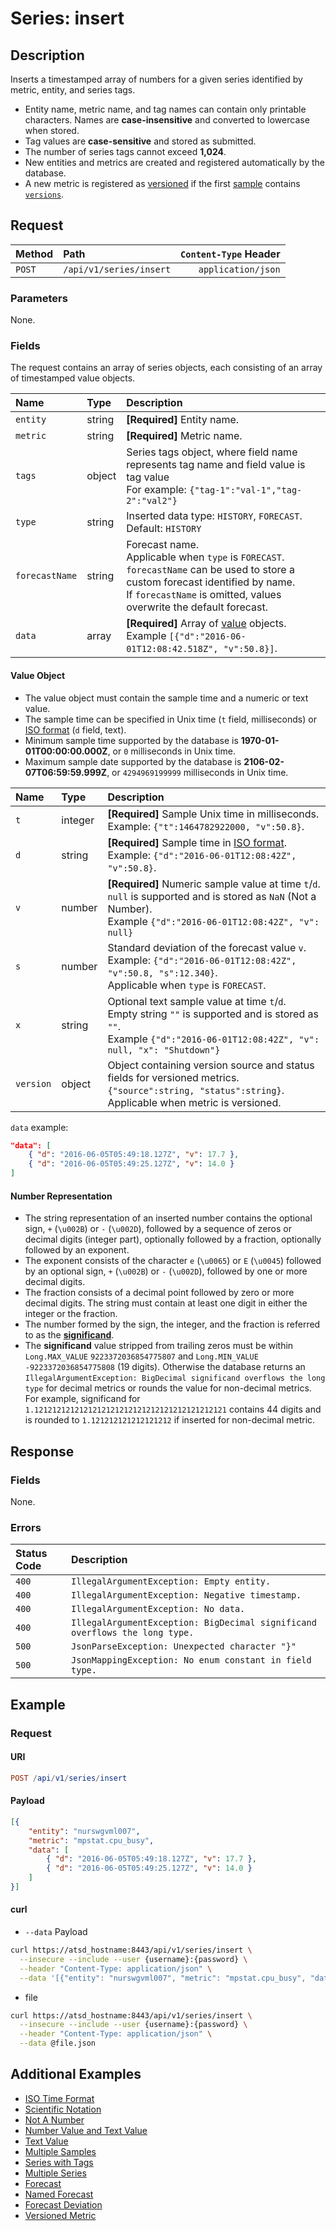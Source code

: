 # Series: insert

## Description

Inserts a timestamped array of numbers for a given series identified by metric, entity, and series tags.

* Entity name, metric name, and tag names can contain only printable characters. Names are **case-insensitive** and converted to lowercase when stored.
* Tag values are **case-sensitive** and stored as submitted.
* The number of series tags cannot exceed **1,024**.
* New entities and metrics are created and registered automatically by the database.
* A new metric is registered as [versioned](../../../versioning/README.md) if the first [sample](#value-object) contains [`versions`](./versions.md).

## Request

| Method | Path | `Content-Type` Header|
|:---|:---|---:|
| `POST` | `/api/v1/series/insert` | `application/json` |

### Parameters

None.

### Fields

The request contains an array of series objects, each consisting of an array of timestamped value objects.

|**Name**|**Type**|**Description**|
|:---|:---|:---|
| `entity` | string | **[Required]** Entity name. |
| `metric` | string | **[Required]** Metric name. |
| `tags` | object | Series tags object, where field name represents tag name and field value is tag value<br> For example: `{"tag-1":"val-1","tag-2":"val2"}` |
| `type` | string | Inserted data type: `HISTORY`, `FORECAST`.<br>Default: `HISTORY` |
| `forecastName` | string | Forecast name. <br>Applicable when `type` is `FORECAST`.<br>`forecastName` can be used to store a custom forecast identified by name. <br>If `forecastName` is omitted, values overwrite the default forecast.  |
| `data` | array | **[Required]** Array of [value](#value-object) objects.<br>Example `[{"d":"2016-06-01T12:08:42.518Z", "v":50.8}]`.|

#### Value Object

* The value object must contain the sample time and a numeric or text value.
* The sample time can be specified in Unix time (`t` field, milliseconds) or [ISO format](../../../shared/date-format.md) (`d` field, text).
* Minimum sample time supported by the database is **1970-01-01T00:00:00.000Z**, or `0` milliseconds in Unix time.
* Maximum sample date supported by the database is **2106-02-07T06:59:59.999Z**, or `4294969199999` milliseconds in Unix time.

|**Name**|**Type**|**Description**|
|:---|:---|:---|
| `t` | integer | **[Required]** Sample Unix time in milliseconds.<br>Example: `{"t":1464782922000, "v":50.8}`.|
| `d` | string | **[Required]** Sample time in [ISO format](../../../shared/date-format.md).<br>Example: `{"d":"2016-06-01T12:08:42Z", "v":50.8}`. |
| `v` | number | **[Required]** Numeric sample value at time `t`/`d`. <br>`null` is supported and is stored as `NaN` (Not a Number).<br>Example `{"d":"2016-06-01T12:08:42Z", "v": null}` |
| `s` | number | Standard deviation of the forecast value `v`.<br>Example: `{"d":"2016-06-01T12:08:42Z", "v":50.8, "s":12.340}`.<br>Applicable when `type` is `FORECAST`.|
| `x` | string | Optional text sample value at time `t`/`d`. <br>Empty string `""` is supported and is stored as `""`.<br>Example `{"d":"2016-06-01T12:08:42Z", "v": null, "x": "Shutdown"}` |
| `version` | object | Object containing version source and status fields for versioned metrics.<br>`{"source":string, "status":string}`.<br>Applicable when metric is versioned. |

`data` example:

```json
"data": [
    { "d": "2016-06-05T05:49:18.127Z", "v": 17.7 },
    { "d": "2016-06-05T05:49:25.127Z", "v": 14.0 }
]
```

#### Number Representation

* The string representation of an inserted number contains the optional sign, `+` (`\u002B`) or `-` (`\u002D`), followed by a sequence of zeros or decimal digits (integer part), optionally followed by a fraction, optionally followed by an exponent.
* The exponent consists of the character `e` (`\u0065`) or `E` (`\u0045`) followed by an optional sign, `+` (`\u002B`) or `-` (`\u002D`), followed by one or more decimal digits.
* The fraction consists of a decimal point followed by zero or more decimal digits. The string must contain at least one digit in either the integer or the fraction.
* The number formed by the sign, the integer, and the fraction is referred to as the [**significand**](https://en.wikipedia.org/wiki/Significand).
* The **significand** value stripped from trailing zeros must be within `Long.MAX_VALUE` `9223372036854775807` and `Long.MIN_VALUE`  `-9223372036854775808` (19 digits). Otherwise the database returns an `IllegalArgumentException: BigDecimal significand overflows the long type` for decimal metrics or rounds the value for non-decimal metrics. For example, significand for `1.1212121212121212121212121212121212121212121` contains 44 digits and is rounded to `1.121212121212121212` if inserted for non-decimal metric.

## Response

### Fields

None.

### Errors

|  **Status Code**  | **Description** |
|:---|:---|
| `400` | `IllegalArgumentException: Empty entity.`|
| `400` | `IllegalArgumentException: Negative timestamp.`|
| `400` | `IllegalArgumentException: No data.` |
| `400` | `IllegalArgumentException: BigDecimal significand overflows the long type.` |
| `500` | `JsonParseException: Unexpected character "}"` |
| `500` | `JsonMappingException: No enum constant in field type.`|

## Example

### Request

#### URI

```elm
POST /api/v1/series/insert
```

#### Payload

```json
[{
    "entity": "nurswgvml007",
    "metric": "mpstat.cpu_busy",
    "data": [
        { "d": "2016-06-05T05:49:18.127Z", "v": 17.7 },
        { "d": "2016-06-05T05:49:25.127Z", "v": 14.0 }
    ]
}]
```

#### curl

* `--data` Payload

```bash
curl https://atsd_hostname:8443/api/v1/series/insert \
  --insecure --include --user {username}:{password} \
  --header "Content-Type: application/json" \
  --data '[{"entity": "nurswgvml007", "metric": "mpstat.cpu_busy", "data": [{ "t": 1462427358127, "v": 22.0 }]}]'
```

* file

```bash
curl https://atsd_hostname:8443/api/v1/series/insert \
  --insecure --include --user {username}:{password} \
  --header "Content-Type: application/json" \
  --data @file.json
```

## Additional Examples

* [ISO Time Format](examples/insert-iso-time-format.md)
* [Scientific Notation](examples/insert-scientific-notation.md)
* [Not A Number](examples/insert-nan.md)
* [Number Value and Text Value](examples/insert-number-text.md)
* [Text Value](examples/insert-text.md)
* [Multiple Samples](examples/insert-multiple-samples.md)
* [Series with Tags](examples/insert-with-tags.md)
* [Multiple Series](examples/insert-multiple-series.md)
* [Forecast](examples/insert-forecast.md)
* [Named Forecast](examples/insert-named-forecast.md)
* [Forecast Deviation](examples/insert-forecast-deviation.md)
* [Versioned Metric](examples/insert-versioned-metric.md)